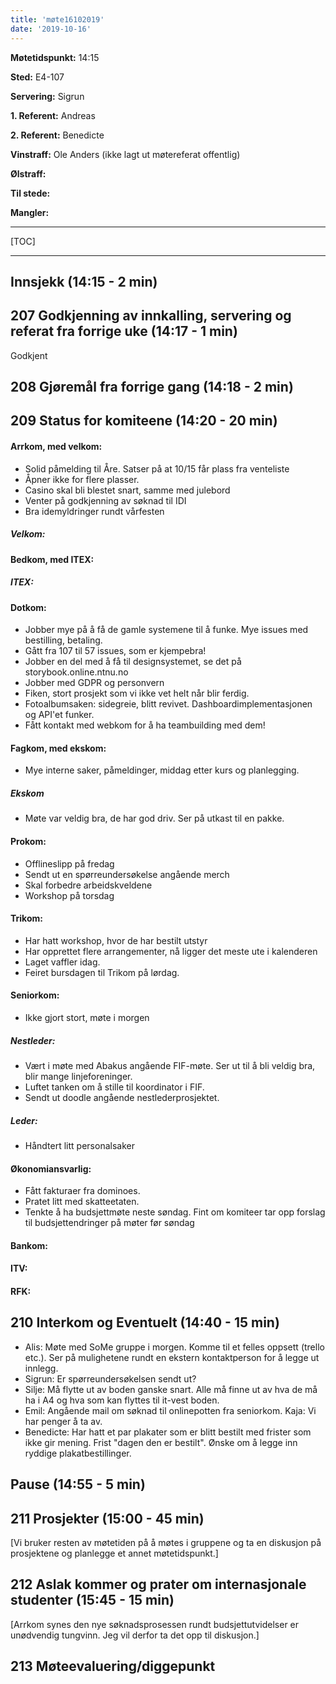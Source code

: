 ```yaml
---
title: 'møte16102019'
date: '2019-10-16'
---
```


**Møtetidspunkt:** 14:15

**Sted:** E4-107

**Servering:** Sigrun

**1. Referent:** Andreas 

**2. Referent:** Benedicte

**Vinstraff:** Ole Anders (ikke lagt ut møtereferat offentlig)


**Ølstraff:** 


**Til stede:** 


**Mangler:** 


---

[TOC]

---
## Innsjekk (14:15 - 2 min)

## 207 Godkjenning av innkalling, servering og referat fra forrige uke (14:17 - 1 min)
Godkjent

## 208 Gjøremål fra forrige gang (14:18 - 2 min)


## 209 Status for komiteene (14:20 - 20 min)

#### Arrkom, med velkom:
- Solid påmelding til Åre. Satser på at 10/15 får plass fra venteliste  
- Åpner ikke for flere plasser.  
- Casino skal bli blestet snart, samme med julebord  
- Venter på godkjenning av søknad til IDI  
- Bra idemyldringer rundt vårfesten  

##### Velkom:

#### Bedkom, med ITEX:

##### ITEX:

#### Dotkom:

- Jobber mye på å få de gamle systemene til å funke. Mye issues med bestilling, betaling.  
- Gått fra 107 til 57 issues, som er kjempebra!  
- Jobber en del med å få til designsystemet, se det på storybook.online.ntnu.no  
- Jobber med GDPR og personvern  
- Fiken, stort prosjekt som vi ikke vet helt når blir ferdig. 
- Fotoalbumsaken: sidegreie, blitt revivet. Dashboardimplementasjonen og API'et funker.  
- Fått kontakt med webkom for å ha teambuilding med dem!  


#### Fagkom, med ekskom:
- Mye interne saker, påmeldinger, middag etter kurs og planlegging.  

##### Ekskom
- Møte var veldig bra, de har god driv. Ser på utkast til en pakke.  

#### Prokom:
- Offlineslipp på fredag  
- Sendt ut en spørreundersøkelse angående merch  
- Skal forbedre arbeidskveldene  
- Workshop på torsdag  

#### Trikom:
- Har hatt workshop, hvor de har bestilt utstyr  
- Har opprettet flere arrangementer, nå ligger det meste ute i kalenderen  
- Laget vaffler idag.  
- Feiret bursdagen til Trikom på lørdag.  

#### Seniorkom:
- Ikke gjort stort, møte i morgen  

##### Nestleder:
- Vært i møte med Abakus angående FIF-møte. Ser ut til å bli veldig bra, blir mange linjeforeninger.  
- Luftet tanken om å stille til koordinator i FIF.  
- Sendt ut doodle angående nestlederprosjektet.  

##### Leder:
- Håndtert litt personalsaker  

#### Økonomiansvarlig:
- Fått fakturaer fra dominoes.  
- Pratet litt med skatteetaten.  
- Tenkte å ha budsjettmøte neste søndag. Fint om komiteer tar opp forslag til budsjettendringer på møter før søndag  


#### Bankom:

#### ITV:

#### RFK:

## 210 Interkom og Eventuelt (14:40 - 15 min)

- Alis: Møte med SoMe gruppe i morgen. Komme til et felles oppsett (trello etc.). Ser på mulighetene rundt en ekstern kontaktperson for å legge ut innlegg. 
- Sigrun: Er spørreundersøkelsen sendt ut?  
- Silje: Må flytte ut av boden ganske snart. Alle må finne ut av hva de må ha i A4 og hva som kan flyttes til it-vest boden.  
- Emil: Angående mail om søknad til onlinepotten fra seniorkom. Kaja: Vi har penger å ta av.  
- Benedicte: Har hatt et par plakater som er blitt bestilt med frister som ikke gir mening. Frist "dagen den er bestilt". Ønske om å legge inn ryddige plakatbestillinger.  

## Pause (14:55 - 5 min)

## 211 Prosjekter (15:00 - 45 min)
[Vi bruker resten av møtetiden på å møtes i gruppene og ta en diskusjon på prosjektene og planlegge et annet møtetidspunkt.]

## 212 Aslak kommer og prater om internasjonale studenter (15:45 - 15 min)
[Arrkom synes den nye søknadsprosessen rundt budsjettutvidelser er unødvendig tungvinn. Jeg vil derfor ta det opp til diskusjon.]

## 213 Møteevaluering/diggepunkt
